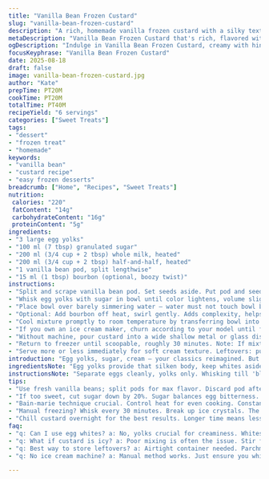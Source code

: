 ```yaml
---
title: "Vanilla Bean Frozen Custard"
slug: "vanilla-bean-frozen-custard"
description: "A rich, homemade vanilla frozen custard with a silky texture. Four egg yolks with less sugar, replaced cream with half-and-half for lighter mouthfeel. Vanilla bean plus a splash of bourbon adds depth. Cooked gently over a double boiler to avoid curdling. Cooled until thickened, then churned or manually frozen. Thorough stirring during manual freezing prevents large ice crystals. Temperature and look guide doneness, not strict timers. Suitable for all skill levels, with common ingredient swaps and tips for smooth results."
metaDescription: "Vanilla Bean Frozen Custard that's rich, flavored with vanilla and bourbon. Creamy, yet lighter thanks to half-and-half. A summer treat."
ogDescription: "Indulge in Vanilla Bean Frozen Custard, creamy with hints of bourbon. Easy to make, a summer favorite. Use fresh vanilla for depth."
focusKeyphrase: "Vanilla Bean Frozen Custard"
date: 2025-08-18
draft: false
image: vanilla-bean-frozen-custard.jpg
author: "Kate"
prepTime: PT20M
cookTime: PT20M
totalTime: PT40M
recipeYield: "6 servings"
categories: ["Sweet Treats"]
tags:
- "dessert"
- "frozen treat"
- "homemade"
keywords:
- "vanilla bean"
- "custard recipe"
- "easy frozen desserts"
breadcrumb: ["Home", "Recipes", "Sweet Treats"]
nutrition: 
 calories: "220"
 fatContent: "14g"
 carbohydrateContent: "16g"
 proteinContent: "5g"
ingredients:
- "3 large egg yolks"
- "100 ml (7 tbsp) granulated sugar"
- "200 ml (3/4 cup + 2 tbsp) whole milk, heated"
- "200 ml (3/4 cup + 2 tbsp) half-and-half, heated"
- "1 vanilla bean pod, split lengthwise"
- "15 ml (1 tbsp) bourbon (optional, boozy twist)"
instructions:
- "Split and scrape vanilla bean pod. Set seeds aside. Put pod and seeds in a heatproof bowl or top of double boiler."
- "Whisk egg yolks with sugar in bowl until color lightens, volume slightly increases. Add hot milk and half-and-half gradually while whisking continuously. Incorporate vanilla seeds and pod. Stir until combined but don’t over-aerate."
- "Place bowl over barely simmering water — water must not touch bowl bottom. Stir with wooden spoon constantly, feeling the mixture thicken slowly. Look for coat-the-back-of-spoon stage; its surface clings but drips with a ribbon. Temperature between 75-80°C (167-176°F) is ideal. Avoid sudden heat spikes. Remove vanilla pod now, or it’ll dominate."
- "Optional: Add bourbon off heat, swirl gently. Adds complexity, helps texture a bit due to alcohol lowering freezing point. Not mandatory but recommended if available."
- "Cool mixture promptly to room temperature by transferring bowl into an ice bath. Stir occasionally to avoid skin forming. Once no longer warm, cover airtight and refrigerate minimum 4 hours or overnight. Longer chilling = better freeze."
- "If you own an ice cream maker, churn according to your model until firm but not frozen solid. Should resemble soft serve. Transfer to freezer container for approximately 40 minutes to firm completely. Wait inside to hear soft whirring."
- "Without machine, pour custard into a wide shallow metal or glass dish. Place in freezer. After 1.5 hours, check edges enhanced by frost, briefly whisk vigorously scraping edges and bottom to break ice crystals. Return to freezer another hour. Final step: blitz in food processor or with immersion blender. Smooth but still slightly grainy is fine; no motor means no fully creamy texture."
- "Return to freezer until scoopable, roughly 30 minutes. Note: If mixture freezes too hard, let sit at room temp 4-5 minutes before scooping."
- "Serve more or less immediately for soft cream texture. Leftovers: put parchment over surface before sealing container to protect against freezer burn and icy crust. Consume within 5 days."
introduction: "Egg yolks, sugar, cream — your classics reimagined. But instead of heavy cream, half-and-half cools the richness just a notch. Bourbon in there, subtle kick, not overpowering. Use vanilla bean like a champ: seeds and pod for layered flavor impact. The bain-marie method preserves eggs from scrambling — slow patience here pays off. Heat too fast and you get lumpy mess — no thanks. Custard's consistency dictates next step, not the clock. Freeze, churn, stir. Ice crystals terrorize texture; fight back by agitating during freezing. No machine? No problem. More work, better feel with elbow grease. Freeze times vary: read the mix, watch the frost. Food processor save. Always. Keep it tight-covered; freezer fire kills cream dreams. Old school frozen desserts? Done right, they're unbeatable."
ingredientsNote: "Egg yolks provide that silken body, keep whites aside for meringues or omelettes. Cut sugar by about 20% here, not too sweet but enough to balance bitter egg. Half-and-half swaps cream for a lighter finish, cuts fat without loosing mouthfeel. If no bourbon, try a splash of brandy, applejack, or just vanilla extract — but use less extract; it’s more concentrated. Whole milk must be hot but not boiling, avoid scalding to preserve fresh dairy flavors. Vanilla bean pods are worth the sniff and the score — low-grade pods disappoint. Store pods in sugar to make vanilla sugar if unused. Tempering eggs prevents curdling; whisk constantly. Don’t rush heating or you ruin the texture. Temperature matters more than minutes — invest in a digital probe. Best custard needs chilling overnight; impatience creates uneven freezing. Cover custard to stop skin and fridge odors. All sugar can be white, but a mix with light brown gives more depth, a useful cheat for richer taste."
instructionsNote: "Separate eggs cleanly, yolks only. Whisking till 'blanched' means light in color and texture — do not overbeat; foam disrupts custard’s silkiness. Adding hot dairy gradually controls curdling risk; rapid addition shocks yolks, causing lumps. The bain-marie step is crucial. Stirring constantly with wood spoon prevents hot spots and egg coagulation. Watch visually and by texture — when custard thickens to coat a spoon and ribbons fall supplying discernible tracks, it’s done. Do not exceed 80°C or risk scrambled eggs. Removing vanilla pod on time stops bitterness and overly intense vanilla. Cooling in ice bath speeds process and limits bacteria growth. Stir-off skin prevents gritty chunks. If using ice cream maker, pre-freeze bowl well. Manual freezing requires intermittent vigorous stirring — breaks ice crystals. Food processor pulsing post-freeze smooths texture. Use fresh custard immediately or store airtight to prevent freezer burn. Ambient defrosting before scooping prevents tooth-shattering hardness."
tips:
- "Use fresh vanilla beans; split pods for max flavor. Discard pod after cooking. Blend seeds fully into mixture. Creamy without straining."
- "If too sweet, cut sugar down by 20%. Sugar balances egg bitterness. Adjust taste during mixing - keep track of flavor shifts."
- "Bain-marie technique crucial. Control heat for even cooking. Constant stirring prevents eggs scrambling. Watch texture, not just time."
- "Manual freezing? Whisk every 30 minutes. Break up ice crystals. The more you whisk, the creamier it becomes. Use a shallow dish."
- "Chill custard overnight for the best results. Longer time means less ice crystals. Store in airtight containers for freshness."
faq:
- "q: Can I use egg whites? a: No, yolks crucial for creaminess. Whites can be saved for other recipes. Meringues or whisked egg whites work."
- "q: What if custard is icy? a: Poor mixing is often the issue. Stir fully during freezing. Lesson: Ice crystals become tough textures."
- "q: Best way to store leftovers? a: Airtight container needed. Parchment paper on the surface prevents freezer burn. Consume in 5 days."
- "q: No ice cream machine? a: Manual method works. Just ensure you whisk regularly. Use food processor after initial freeze to blend."

---
```

